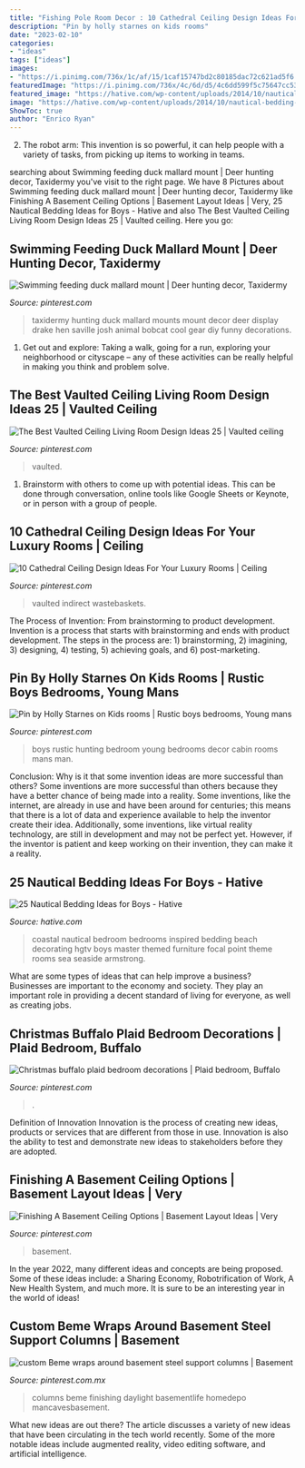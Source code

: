 ```yaml
---
title: "Fishing Pole Room Decor : 10 Cathedral Ceiling Design Ideas For Your Luxury Rooms"
description: "Pin by holly starnes on kids rooms"
date: "2023-02-10"
categories:
- "ideas"
tags: ["ideas"]
images:
- "https://i.pinimg.com/736x/1c/af/15/1caf15747bd2c80185dac72c621ad5f6.jpg"
featuredImage: "https://i.pinimg.com/736x/4c/6d/d5/4c6dd599f5c75647cc53e62e9e6d656d--basement-ideas-beams.jpg"
featured_image: "https://hative.com/wp-content/uploads/2014/10/nautical-bedding-ideas/17-nautical-bedding-ideas-for-boys.jpg"
image: "https://hative.com/wp-content/uploads/2014/10/nautical-bedding-ideas/17-nautical-bedding-ideas-for-boys.jpg"
ShowToc: true
author: "Enrico Ryan"
---
```



2. The robot arm: This invention is so powerful, it can help people with a variety of tasks, from picking up items to working in teams.

	

		
searching about Swimming feeding duck mallard mount | Deer hunting decor, Taxidermy you've visit to the right page. We have 8 Pictures about Swimming feeding duck mallard mount | Deer hunting decor, Taxidermy like Finishing A Basement Ceiling Options | Basement Layout Ideas | Very, 25 Nautical Bedding Ideas for Boys - Hative and also The Best Vaulted Ceiling Living Room Design Ideas 25 | Vaulted ceiling. Here you go:
		
    
## Swimming Feeding Duck Mallard Mount | Deer Hunting Decor, Taxidermy

<img loading=lazy src="https://i.pinimg.com/736x/3d/69/db/3d69db82d4afe64a8bdccc0a66533957--mallard-ducks.jpg" onerror="this.onerror=null;this.src='https://tse4.mm.bing.net/th?id=OIP._hkAHb68ovC7-Mrr7KKK-AHaNK&amp;pid=15.1';" alt="Swimming feeding duck mallard mount | Deer hunting decor, Taxidermy">

_Source: pinterest.com_

>taxidermy hunting duck mallard mounts mount decor deer display drake hen saville josh animal bobcat cool gear diy funny decorations. 

	

1. Get out and explore: Taking a walk, going for a run, exploring your neighborhood or cityscape – any of these activities can be really helpful in making you think and problem solve. 

    
## The Best Vaulted Ceiling Living Room Design Ideas 25 | Vaulted Ceiling

<img loading=lazy src="https://i.pinimg.com/736x/1f/c8/b6/1fc8b659d75ded64ed5a077eeac792ba.jpg" onerror="this.onerror=null;this.src='https://tse2.mm.bing.net/th?id=OIP.-bO2J1y6jA2TcCwePQHr8wHaJ3&amp;pid=15.1';" alt="The Best Vaulted Ceiling Living Room Design Ideas 25 | Vaulted ceiling">

_Source: pinterest.com_

>vaulted. 

	

1. Brainstorm with others to come up with potential ideas. This can be done through conversation, online tools like Google Sheets or Keynote, or in person with a group of people.

    
## 10 Cathedral Ceiling Design Ideas For Your Luxury Rooms | Ceiling

<img loading=lazy src="https://i.pinimg.com/736x/fe/c2/95/fec2956dd60daff42171db8afbbe91b9.jpg" onerror="this.onerror=null;this.src='https://tse4.mm.bing.net/th?id=OIP.olXolewf5fSrqHCrq1ENygHaKo&amp;pid=15.1';" alt="10 Cathedral Ceiling Design Ideas For Your Luxury Rooms | Ceiling">

_Source: pinterest.com_

>vaulted indirect wastebaskets. 

	

The Process of Invention: From brainstorming to product development.
Invention is a process that starts with brainstorming and ends with product development. The steps in the process are: 1) brainstorming, 2) imagining, 3) designing, 4) testing, 5) achieving goals, and 6) post-marketing.

    
## Pin By Holly Starnes On Kids Rooms | Rustic Boys Bedrooms, Young Mans

<img loading=lazy src="https://i.pinimg.com/736x/35/12/e5/3512e557b1464aafdc94977421cddbd1.jpg" onerror="this.onerror=null;this.src='https://tse4.mm.bing.net/th?id=OIP.M82t96xKDVyiUwSC58KgkAHaJ3&amp;pid=15.1';" alt="Pin by Holly Starnes on Kids rooms | Rustic boys bedrooms, Young mans">

_Source: pinterest.com_

>boys rustic hunting bedroom young bedrooms decor cabin rooms mans man. 

	

Conclusion: Why is it that some invention ideas are more successful than others?
Some inventions are more successful than others because they have a better chance of being made into a reality. Some inventions, like the internet, are already in use and have been around for centuries; this means that there is a lot of data and experience available to help the inventor create their idea. Additionally, some inventions, like virtual reality technology, are still in development and may not be perfect yet. However, if the inventor is patient and keep working on their invention, they can make it a reality.

    
## 25 Nautical Bedding Ideas For Boys - Hative

<img loading=lazy src="https://hative.com/wp-content/uploads/2014/10/nautical-bedding-ideas/17-nautical-bedding-ideas-for-boys.jpg" onerror="this.onerror=null;this.src='https://tse4.mm.bing.net/th?id=OIP.VIoXhIwZDazRfsb39KB90gHaJ3&amp;pid=15.1';" alt="25 Nautical Bedding Ideas for Boys - Hative">

_Source: hative.com_

>coastal nautical bedroom bedrooms inspired bedding beach decorating hgtv boys master themed furniture focal point theme rooms sea seaside armstrong. 

	

What are some types of ideas that can help improve a business?
Businesses are important to the economy and society. They play an important role in providing a decent standard of living for everyone, as well as creating jobs.

    
## Christmas Buffalo Plaid Bedroom Decorations | Plaid Bedroom, Buffalo

<img loading=lazy src="https://i.pinimg.com/736x/1c/af/15/1caf15747bd2c80185dac72c621ad5f6.jpg" onerror="this.onerror=null;this.src='https://tse2.mm.bing.net/th?id=OIP.Lzus1a5hayc_pscbYXRxrAHaJ3&amp;pid=15.1';" alt="Christmas buffalo plaid bedroom decorations | Plaid bedroom, Buffalo">

_Source: pinterest.com_

>. 

	

Definition of Innovation
Innovation is the process of creating new ideas, products or services that are different from those in use. Innovation is also the ability to test and demonstrate new ideas to stakeholders before they are adopted.

    
## Finishing A Basement Ceiling Options | Basement Layout Ideas | Very

<img loading=lazy src="https://i.pinimg.com/736x/f0/ac/76/f0ac765f00ef18fec10ca3ec74fea7c9.jpg" onerror="this.onerror=null;this.src='https://tse1.mm.bing.net/th?id=OIP.2hX2rWAIcpqUJ5K-uPDLMwHaFi&amp;pid=15.1';" alt="Finishing A Basement Ceiling Options | Basement Layout Ideas | Very">

_Source: pinterest.com_

>basement. 

	

In the year 2022, many different ideas and concepts are being proposed. Some of these ideas include: a Sharing Economy, Robotrification of Work, A New Health System, and much more. It is sure to be an interesting year in the world of ideas!

    
## Custom Beme Wraps Around Basement Steel Support Columns | Basement

<img loading=lazy src="https://i.pinimg.com/736x/4c/6d/d5/4c6dd599f5c75647cc53e62e9e6d656d--basement-ideas-beams.jpg" onerror="this.onerror=null;this.src='https://tse1.mm.bing.net/th?id=OIP.07rZ9G3Wmq2Z5hsLT6M7OAHaLD&amp;pid=15.1';" alt="custom Beme wraps around basement steel support columns | Basement">

_Source: pinterest.com.mx_

>columns beme finishing daylight basementlife homedepo mancavesbasement. 

	

What new ideas are out there?
The article discusses a variety of new ideas that have been circulating in the tech world recently. Some of the more notable ideas include augmented reality, video editing software, and artificial intelligence.

